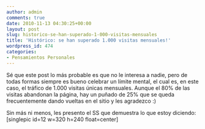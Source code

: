 ```yaml
---
author: admin
comments: true
date: 2010-11-13 04:30:25+00:00
layout: post
slug: historico-se-han-superado-1-000-visitas-mensuales
title: 'Histórico: se han superado 1.000 visitas mensuales!'
wordpress_id: 474
categories:
- Pensamientos Personales
---
```


Sé que este post lo más probable es que no le interesa a nadie, pero de todas formas siempre es bueno celebrar un límite mental, el cual es, en este caso, el tráfico de 1.000 visitas únicas mensuales. Aunque el 80% de las visitas abandonan la página, hay un puñado de 25% que se queda frecuentemente dando vueltas en el sitio y les agradezco :)

Sin más ni menos, les presento el SS que demuestra lo que estoy diciendo: 
[singlepic id=12 w=320 h=240 float=center] 
